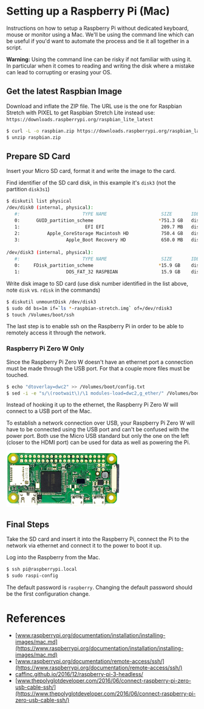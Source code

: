 # Setting up a Raspberry Pi (Mac)
Instructions on how to setup a Raspberry Pi without dedicated keyboard, mouse or monitor using a Mac. We'll be using the command line which can be useful if you'd want to automate the process and tie it all together in a script.

**Warning:** Using the command line can be risky if not familiar with using it. In particular when it comes to reading and writing the disk where a mistake can lead to corrupting or erasing your OS.

## Get the latest Raspbian Image
Download and inflate the ZIP file. The URL use is the one for Raspbian Stretch with PIXEL to get Raspbian Stretch Lite instead use: `https://downloads.raspberrypi.org/raspbian_lite_latest`
```bash
$ curl -L -o raspbian.zip https://downloads.raspberrypi.org/raspbian_latest
$ unzip raspbian.zip
```

## Prepare SD Card
Insert your Micro SD card, format it and write the image to the card.

Find identifier of the SD card disk, in this example it's `disk3` (not the partition `disk3s1`)
```bash
$ diskutil list physical
/dev/disk0 (internal, physical):
   #:                       TYPE NAME                    SIZE       IDENTIFIER
   0:      GUID_partition_scheme                        *751.3 GB   disk0
   1:                        EFI EFI                     209.7 MB   disk0s1
   2:          Apple_CoreStorage Macintosh HD            750.4 GB   disk0s2
   3:                 Apple_Boot Recovery HD             650.0 MB   disk0s3

/dev/disk3 (internal, physical):
   #:                       TYPE NAME                    SIZE       IDENTIFIER
   0:     FDisk_partition_scheme                        *15.9 GB    disk3
   1:                 DOS_FAT_32 RASPBIAN                15.9 GB    disk3s1
```
Write disk image to SD card (use disk number identified in the list above, note `disk` vs. `rdisk` in the commands)
```bash
$ diskutil unmountDisk /dev/disk3
$ sudo dd bs=1m if=`ls *-raspbian-stretch.img` of=/dev/rdisk3
$ touch /Volumes/boot/ssh
```
The last step is to enable ssh on the Raspberry Pi in order to be able to remotely access it through the network.

### Raspberry Pi Zero W Only
Since the Raspberry Pi Zero W doesn't have an ethernet port a connection must be made through the USB port. For that a couple more files must be touched.
```bash
$ echo "dtoverlay=dwc2" >> /Volumes/boot/config.txt
$ sed -i -e "s/\(rootwait\)/\1 modules-load=dwc2,g_ether/" /Volumes/boot/cmdline.txt
```
Instead of hooking it up to the ethernet, the Raspberry Pi Zero W will connect to a USB port of the Mac.

To establish a network connection over USB, your Raspberry Pi Zero W will have to be connected using the USB port and can't be confused with the power port. Both use the Micro USB standard but only the one on the left (closer to the HDMI port) can be used for data as well as powering the Pi.

![Raspberry Pi Zero W Image](images/Pi-Zero-W.png)

## Final Steps
Take the SD card and insert it into the Raspberry Pi, connect the Pi to the network via ethernet and connect it to the power to boot it up.

Log into the Raspberry from the Mac.
```bash
$ ssh pi@raspberrypi.local
$ sudo raspi-config
```
The default password is `raspberry`. Changing the default password should be the first configuration change. 

# References
* [www.raspberrypi.org/documentation/installation/installing-images/mac.md](https://www.raspberrypi.org/documentation/installation/installing-images/mac.md)
* [www.raspberrypi.org/documentation/remote-access/ssh/](https://www.raspberrypi.org/documentation/remote-access/ssh/)
* [caffinc.github.io/2016/12/raspberry-pi-3-headless/](https://caffinc.github.io/2016/12/raspberry-pi-3-headless/)
* [www.thepolyglotdeveloper.com/2016/06/connect-raspberry-pi-zero-usb-cable-ssh/](https://www.thepolyglotdeveloper.com/2016/06/connect-raspberry-pi-zero-usb-cable-ssh/)
